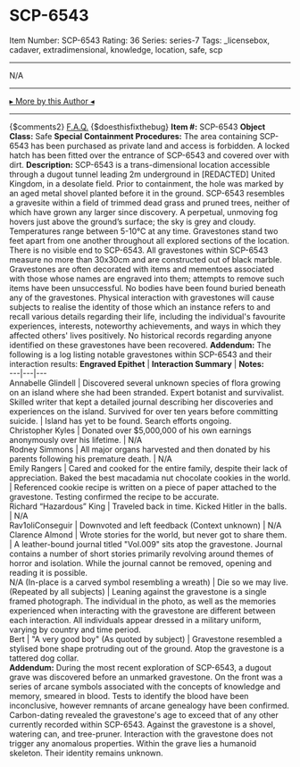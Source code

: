 # SCP-6543
Item Number: SCP-6543
Rating: 36
Series: series-7
Tags: _licensebox, cadaver, extradimensional, knowledge, location, safe, scp

---

N/A
* * *
[▸ More by this Author ◂](http://www.scp-wiki.net/dr-tonnes-personnel-file)
* * *
{$comments2}
[F.A.Q.](https://scp-wiki.wikidot.com/component:info-ayers)
{$doesthisfixthebug}
**Item #:** SCP-6543
**Object Class:** Safe
**Special Containment Procedures:** The area containing SCP-6543 has been purchased as private land and access is forbidden. A locked hatch has been fitted over the entrance of SCP-6543 and covered over with dirt.
**Description:** SCP-6543 is a trans-dimensional location accessible through a dugout tunnel leading 2m underground in [REDACTED] United Kingdom, in a desolate field. Prior to containment, the hole was marked by an aged metal shovel planted before it in the ground.
SCP-6543 resembles a gravesite within a field of trimmed dead grass and pruned trees, neither of which have grown any larger since discovery. A perpetual, unmoving fog hovers just above the ground’s surface; the sky is grey and cloudy. Temperatures range between 5-10℃ at any time. Gravestones stand two feet apart from one another throughout all explored sections of the location. There is no visible end to SCP-6543.
All gravestones within SCP-6543 measure no more than 30x30cm and are constructed out of black marble. Gravestones are often decorated with items and mementoes associated with those whose names are engraved into them; attempts to remove such items have been unsuccessful. No bodies have been found buried beneath any of the gravestones.
Physical interaction with gravestones will cause subjects to realise the identity of those which an instance refers to and recall various details regarding their life, including the individual's favourite experiences, interests, noteworthy achievements, and ways in which they affected others' lives positively.
No historical records regarding anyone identified on these gravestones have been recovered.
**Addendum:** The following is a log listing notable gravestones within SCP-6543 and their interaction results:
**Engraved Epithet** | **Interaction Summary** | **Notes:**  
---|---|---  
Annabelle Glindell | Discovered several unknown species of flora growing on an island where she had been stranded. Expert botanist and survivalist. Skilled writer that kept a detailed journal describing her discoveries and experiences on the island. Survived for over ten years before committing suicide. | Island has yet to be found. Search efforts ongoing.  
Christopher Kyles | Donated over $5,000,000 of his own earnings anonymously over his lifetime. | N/A  
Rodney Simmons | All major organs harvested and then donated by his parents following his premature death. | N/A  
Emily Rangers | Cared and cooked for the entire family, despite their lack of appreciation. Baked the best macadamia nut chocolate cookies in the world. | Referenced cookie recipe is written on a piece of paper attached to the gravestone. Testing confirmed the recipe to be accurate.  
Richard “Hazardous” King | Traveled back in time. Kicked Hitler in the balls. | N/A  
Rav1oliConseguir | Downvoted and left feedback (Context unknown) | N/A  
Clarence Almond | Wrote stories for the world, but never got to share them. | A leather-bound journal titled "Vol.009" sits atop the gravestone. Journal contains a number of short stories primarily revolving around themes of horror and isolation. While the journal cannot be removed, opening and reading it is possible.  
N/A (In-place is a carved symbol resembling a wreath) | Die so we may live. (Repeated by all subjects) | Leaning against the gravestone is a single framed photograph. The individual in the photo, as well as the memories experienced when interacting with the gravestone are different between each interaction. All individuals appear dressed in a military uniform, varying by country and time period.  
Bert | "A very good boy" (As quoted by subject) | Gravestone resembled a stylised bone shape protruding out of the ground. Atop the gravestone is a tattered dog collar.  
**Addendum:** During the most recent exploration of SCP-6543, a dugout grave was discovered before an unmarked gravestone. On the front was a series of arcane symbols associated with the concepts of knowledge and memory, smeared in blood. Tests to identify the blood have been inconclusive, however remnants of arcane genealogy have been confirmed. Carbon-dating revealed the gravestone's age to exceed that of any other currently recorded within SCP-6543.
Against the gravestone is a shovel, watering can, and tree-pruner. Interaction with the gravestone does not trigger any anomalous properties.
Within the grave lies a humanoid skeleton. Their identity remains unknown.